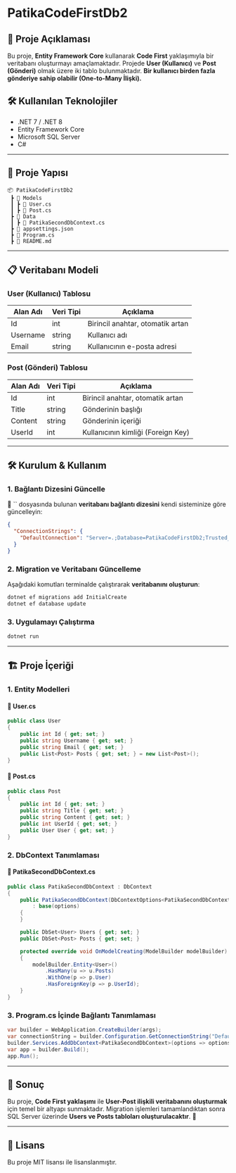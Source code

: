 # PatikaCodeFirstDb2

## 📌 Proje Açıklaması

Bu proje, **Entity Framework Core** kullanarak **Code First** yaklaşımıyla bir veritabanı oluşturmayı amaçlamaktadır. Projede **User (Kullanıcı)** ve **Post (Gönderi)** olmak üzere iki tablo bulunmaktadır. **Bir kullanıcı birden fazla gönderiye sahip olabilir (One-to-Many İlişki).**

## 🛠 Kullanılan Teknolojiler

- .NET 7 / .NET 8
- Entity Framework Core
- Microsoft SQL Server
- C#

---

## 📂 Proje Yapısı

```
📦 PatikaCodeFirstDb2
 ┣ 📂 Models
 ┃ ┣ 📜 User.cs
 ┃ ┣ 📜 Post.cs
 ┣ 📂 Data
 ┃ ┣ 📜 PatikaSecondDbContext.cs
 ┣ 📜 appsettings.json
 ┣ 📜 Program.cs
 ┣ 📜 README.md
```

---

## 📋 Veritabanı Modeli

### **User (Kullanıcı) Tablosu**

| Alan Adı | Veri Tipi | Açıklama                         |
| -------- | --------- | -------------------------------- |
| Id       | int       | Birincil anahtar, otomatik artan |
| Username | string    | Kullanıcı adı                    |
| Email    | string    | Kullanıcının e-posta adresi      |

### **Post (Gönderi) Tablosu**

| Alan Adı | Veri Tipi | Açıklama                           |
| -------- | --------- | ---------------------------------- |
| Id       | int       | Birincil anahtar, otomatik artan   |
| Title    | string    | Gönderinin başlığı                 |
| Content  | string    | Gönderinin içeriği                 |
| UserId   | int       | Kullanıcının kimliği (Foreign Key) |

---

## 🛠 Kurulum & Kullanım

### **1. Bağlantı Dizesini Güncelle**

📌 `` dosyasında bulunan **veritabanı bağlantı dizesini** kendi sisteminize göre güncelleyin:

```json
{
  "ConnectionStrings": {
    "DefaultConnection": "Server=.;Database=PatikaCodeFirstDb2;Trusted_Connection=True;TrustServerCertificate=True"
  }
}
```

### **2. Migration ve Veritabanı Güncelleme**

Aşağıdaki komutları terminalde çalıştırarak **veritabanını oluşturun**:

```sh
dotnet ef migrations add InitialCreate
dotnet ef database update
```

### **3. Uygulamayı Çalıştırma**

```sh
dotnet run
```

---

## 🏗 Proje İçeriği

### **1. Entity Modelleri**

#### **📌 User.cs**

```csharp
public class User
{
    public int Id { get; set; }
    public string Username { get; set; }
    public string Email { get; set; }
    public List<Post> Posts { get; set; } = new List<Post>();
}
```

#### **📌 Post.cs**

```csharp
public class Post
{
    public int Id { get; set; }
    public string Title { get; set; }
    public string Content { get; set; }
    public int UserId { get; set; }
    public User User { get; set; }
}
```

### **2. DbContext Tanımlaması**

#### **📌 PatikaSecondDbContext.cs**

```csharp
public class PatikaSecondDbContext : DbContext
{
    public PatikaSecondDbContext(DbContextOptions<PatikaSecondDbContext> options)
        : base(options)
    {
    }

    public DbSet<User> Users { get; set; }
    public DbSet<Post> Posts { get; set; }

    protected override void OnModelCreating(ModelBuilder modelBuilder)
    {
        modelBuilder.Entity<User>()
            .HasMany(u => u.Posts)
            .WithOne(p => p.User)
            .HasForeignKey(p => p.UserId);
    }
}
```

### **3. Program.cs İçinde Bağlantı Tanımlaması**

```csharp
var builder = WebApplication.CreateBuilder(args);
var connectionString = builder.Configuration.GetConnectionString("DefaultConnection");
builder.Services.AddDbContext<PatikaSecondDbContext>(options => options.UseSqlServer(connectionString));
var app = builder.Build();
app.Run();
```

---

## 🎯 Sonuç

Bu proje, **Code First yaklaşımı** ile **User-Post ilişkili veritabanını oluşturmak** için temel bir altyapı sunmaktadır. Migration işlemleri tamamlandıktan sonra SQL Server üzerinde **Users ve Posts tabloları oluşturulacaktır**. 🎉

---

## 📜 Lisans

Bu proje MIT lisansı ile lisanslanmıştır.


